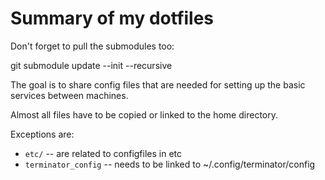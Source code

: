 # Summary of my dotfiles

Don't forget to pull the submodules too:

git submodule update --init --recursive

The goal is to share config files that are needed for setting up the basic
services between machines.

Almost all files have to be copied or linked to the home directory.

Exceptions are:
- `etc/` -- are related to configfiles in etc
- `terminator_config` -- needs to be linked to ~/.config/terminator/config
